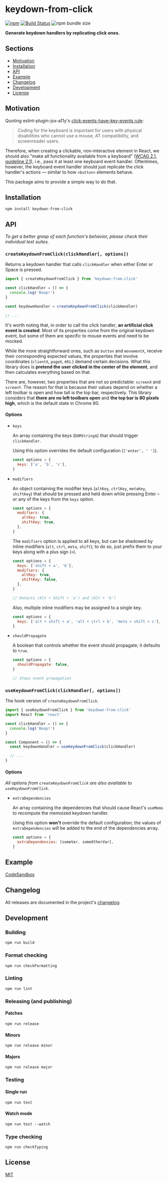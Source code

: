 # keydown-from-click

[![npm](https://img.shields.io/npm/v/keydown-from-click.svg)](https://www.npmjs.com/package/keydown-from-click) [![Build Status](https://travis-ci.org/alcar/keydown-from-click.svg?branch=master)](https://travis-ci.org/alcar/keydown-from-click) ![npm bundle size](https://img.shields.io/bundlephobia/minzip/keydown-from-click)

**Generate keydown handlers by replicating click ones.**

## Sections

- [Motivation](#motivation)
- [Installation](#installation)
- [API](#api)
- [Example](#example)
- [Changelog](#changelog)
- [Development](#development)
- [License](#license)

## Motivation

Quoting eslint-plugin-jsx-a11y's [click-events-have-key-events rule](https://github.com/evcohen/eslint-plugin-jsx-a11y/blob/HEAD/docs/rules/click-events-have-key-events.md):

> Coding for the keyboard is important for users with physical disabilities who cannot use a mouse, AT compatibility, and screenreader users.

Therefore, when creating a clickable, non-interactive element in React, we should also "make all functionality available from a keyboard" ([WCAG 2.1, guideline 2.1](<(https://www.w3.org/TR/WCAG21/#keyboard-accessible)>)), i.e., pass it at least one keyboard event handler. Oftentimes, however, the keyboard event handler should just replicate the click handler's actions — similar to how `<button>` elements behave.

This package aims to provide a simple way to do that.

## Installation

```
npm install keydown-from-click
```

## API

_To get a better grasp of each function's behavior, please check their individual test suites._

### `createKeydownFromClick(clickHandler[, options])`

Returns a keydown handler that calls `clickHandler` when either Enter or Space is pressed.

```js
import { createKeydownFromClick } from 'keydown-from-click'

const clickHandler = () => {
  console.log('Boop!')
}

const keydownHandler = createKeydownFromClick(clickHandler)

// ...
```

It's worth noting that, in order to call the click handler, **an artificial click event is created**. Most of its properties come from the original keydown event, but some of them are specific to mouse events and need to be mocked.

While the more straightforward ones, such as `button` and `movementX`, receive their corresponding expected values, the properties that involve coordinates (`clientX`, `pageX`, etc.) demand certain decisions. What this library does is **pretend the user clicked in the center of the element**, and then calculates everything based on that.

There are, however, two properties that are not so predictable: `screenX` and `screenY`. The reason for that is because their values depend on whether a left toolbar is open and how tall is the top bar, respectively. This library considers that **there are no left toolbars open** and **the top bar is 80 pixels high**, which is the default state in Chrome 80.

#### Options

- `keys`

  An array containing the keys (`DOMString`s) that should trigger `clickHandler`.

  Using this option overrides the default configuration (`['enter', ' ']`).

  ```js
  const options = {
    keys: ['a', 'b', 'c'],
  }
  ```

- `modifiers`

  An object containing the modifier keys (`altKey`, `ctrlKey`, `metaKey`, `shiftKey`) that should be pressed and held down while pressing Enter – or any of the keys from the `keys` option.

  ```js
  const options = {
    modifiers: {
      altKey: true,
      shiftKey: true,
    },
  }
  ```

  The `modifiers` option is applied to all keys, but can be shadowed by inline modifiers (`alt`, `ctrl`, `meta`, `shift`); to do so, just prefix them to your keys along with a plus sign (`+`).

  ```js
  const options = {
    keys: ['shift + a', 'b'],
    modifiers: {
      altKey: true,
      shiftKey: false,
    },
  }

  // Detects (Alt + Shift + 'a') and (Alt + 'b')
  ```

  Also, multiple inline modifiers may be assigned to a single key.

  ```js
  const options = {
    keys: ['alt + shift + a', 'alt + ctrl + b', 'meta + shift + c'],
  }
  ```

- `shouldPropagate`

  A boolean that controls whether the event should propagate; it defaults to `true`.

  ```js
  const options = {
    shouldPropagate: false,
  }

  // Stops event propagation
  ```

### `useKeydownFromClick(clickHandler[, options])`

The hook version of `createKeydownFromClick`.

```js
import { useKeydownFromClick } from 'keydown-from-click'
import React from 'react'

const clickHandler = () => {
  console.log('Boop!')
}

const Component = () => {
  const keydownHandler = useKeydownFromClick(clickHandler)

  // ...
}
```

#### Options

_All options from `createKeydownFromClick` are also available to `useKeydownFromClick`._

- `extraDependencies`

  An array containing the dependencies that should cause React's `useMemo` to recompute the memoized keydown handler.

  Using this option **won't** override the default configuration; the values of `extraDependencies` will be added to the end of the dependencies array.

  ```js
  const options = {
    extraDependencies: [someVar, someOtherVar],
  }
  ```

## Example

[CodeSandbox](https://codesandbox.io/s/keydown-from-click-example-rwsxk)

## Changelog

All releases are documented in the project's [changelog](/CHANGELOG.md).

## Development

### Building

```
npm run build
```

### Format checking

```
npm run checkFormatting
```

### Linting

```
npm run lint
```

### Releasing (and publishing)

#### Patches

```
npm run release
```

#### Minors

```
npm run release minor
```

#### Majors

```
npm run release major
```

### Testing

#### Single run

```
npm run test
```

#### Watch mode

```
npm run test --watch
```

### Type checking

```
npm run checkTyping
```

## License

[MIT](/LICENSE)
